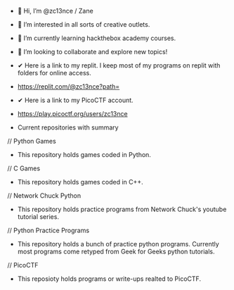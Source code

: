 - 👋 Hi, I’m @zc13nce / Zane
- 👀 I’m interested in all sorts of creative outlets.
- 🌱 I’m currently learning hackthebox academy courses.
- 💞️ I’m looking to collaborate and explore new topics!

- ✔ Here is a link to my replit. I keep most of my programs on replit with folders for online access.
- https://replit.com/@zc13nce?path=
- ✔ Here is a link to my PicoCTF account.
- https://play.picoctf.org/users/zc13nce

- Current repositories with summary

// Python Games

- This repository holds games coded in Python.

// C Games

- This repository holds games coded in C++.

// Network Chuck Python

- This repository holds practice programs from Network Chuck's youtube tutorial series.

// Python Practice Programs

- This repository holds a bunch of practice python programs. Currently most programs come retyped from Geek for Geeks python tutorials.

// PicoCTF

- This reposioty holds programs or write-ups realted to PicoCTF.
<!---
zc13nce/zc13nce is a ✨ special ✨ repository because its `README.md` (this file) appears on your GitHub profile.
You can click the Preview link to take a look at your changes.
--->
